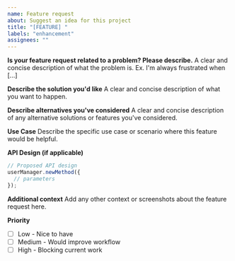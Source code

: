 ```yaml
---
name: Feature request
about: Suggest an idea for this project
title: "[FEATURE] "
labels: "enhancement"
assignees: ""
---
```


**Is your feature request related to a problem? Please describe.**
A clear and concise description of what the problem is. Ex. I'm always frustrated when [...]

**Describe the solution you'd like**
A clear and concise description of what you want to happen.

**Describe alternatives you've considered**
A clear and concise description of any alternative solutions or features you've considered.

**Use Case**
Describe the specific use case or scenario where this feature would be helpful.

**API Design (if applicable)**

```typescript
// Proposed API design
userManager.newMethod({
  // parameters
});
```

**Additional context**
Add any other context or screenshots about the feature request here.

**Priority**

- [ ] Low - Nice to have
- [ ] Medium - Would improve workflow
- [ ] High - Blocking current work
